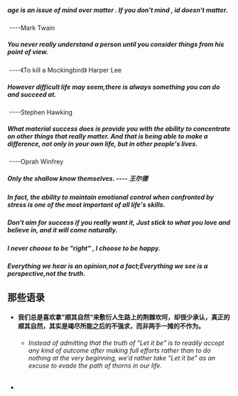 ##### age is an issue of mind over matter . If you don't mind , id doesn't matter.

​																																----Mark Twain

##### You never really understand a person until you consider things from his point of view.

​																								----《To kill a Mockingbird》 Harper Lee

##### However difficult life may seem,there is always something you can do and succeed at.

​																															    ----Stephen Hawking

##### What material success does is provide you with the ability to concentrate on other things that really matter. And that is being able to make a difference, not only in your own life, but in other people's lives.

​																																----Oprah Winfrey

##### Only the shallow know themselves.                                                            ---- 王尔德



##### In fact, the ability to maintain emotional control when confronted by stress is one of the most important of all life's skills.

##### Don't aim for success if you really want it, Just stick to what you love and believe in, and it will come naturally.

##### I never choose to be "right" , I choose to be happy.

##### Everything we hear is an opinion,not a fact;Everything we see is a perspective,not the truth.



## 那些语录

* #### 我们总是喜欢拿”顺其自然“来敷衍人生路上的荆棘坎坷，却很少承认，真正的顺其自然，其实是竭尽所能之后的不强求，而非两手一摊的不作为。

  * ###### Instead of admitting that the truth of "Let it be" is to readily accept any kind of outcome after making full efforts rather than to do nothing at the very beginning, we'd rather take "Let it be" as an excuse to evade the path of thorns in our life. 

* 